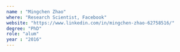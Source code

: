 ```yaml
---
name : "Mingchen Zhao"
where: "Research Scientist, Facebook"
website: "https://www.linkedin.com/in/mingchen-zhao-62758516/"
degree: "PhD"
role: "alum"
year : "2016"
---
```

